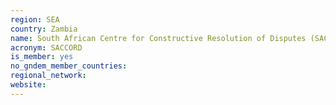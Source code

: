 ```yaml
---
region: SEA
country: Zambia
name: South African Centre for Constructive Resolution of Disputes (SACCORD) 
acronym: SACCORD
is_member: yes
no_gndem_member_countries: 
regional_network: 
website: 
---
```


